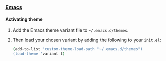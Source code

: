 ### [Emacs](https://www.gnu.org/software/emacs/)

#### Activating theme

1. Add the Emacs theme variant file to `~/.emacs.d/themes`.
2. Then load your chosen variant by adding the following to your `init.el`:

   ```bash
   (add-to-list 'custom-theme-load-path "~/.emacs.d/themes")
   (load-theme 'variant t)
   ```
